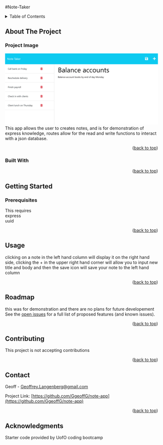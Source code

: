 #Note-Taker

  <!-- TABLE OF CONTENTS -->
  <details>
    <summary>Table of Contents</summary>
    <ol>
      <li>
        <a href="#about-the-project">About The Project</a>
        <ul>
          <li><a href="#Project Image">Project Images</a></li>
          <li><a href="#built-with">Built With</a></li>
        </ul>
      </li>
      <li>
        <a href="#getting-started">Getting Started</a>
        <ul>
          <li><a href="#prerequisites">Prerequisites</a></li>
          <li><a href="#installation">Installation</a></li>
        </ul>
      </li>
      <li><a href="#usage">Usage</a></li>
      <li><a href="#roadmap">Roadmap</a></li>
      <li><a href="#contributing">Contributing</a></li>
      <li><a href="#license">License</a></li>
      <li><a href="#contact">Contact</a></li>
      <li><a href="#acknowledgments">Acknowledgments</a></li>
    </ol>
  </details>
  
  
  
  <!-- ABOUT THE PROJECT -->
  ## About The Project
  ### Project Image  
  ![product-screenshot](https://github.com/GgeoffG/note-app/blob/main/images/example.png)<br>
  This app allows the user to creates notes, and is for demonstration of express knowledge, routes allow for the read and write functions to interact with a json database.
  <p align="right">(<a href="#readme-top">back to top</a>)</p>
  
  
  
  ### Built With
  
  <p align="right">(<a href="#readme-top">back to top</a>)</p>
  
  
  
  <!-- GETTING STARTED -->
  
   ## Getting Started
  
  
  ### Prerequisites <br>
  This requires <br>
express<br>
uuid
  
 
  
  <p align="right">(<a href="#readme-top">back to top</a>)</p>
  
  
  
  <!-- USAGE EXAMPLES -->
  ## Usage <br>
  clicking on a note in the left hand column will display it on the right hand side, clicking the + in the upper right hand corner will allow you to input new title and body and then the save icon will save your note to the left hand column
  
  <p align="right">(<a href="#readme-top">back to top</a>)</p>
  
  
  
  <!-- ROADMAP -->
  ## Roadmap
  this was for demonstration and there are no plans for future developement <br> 
  See the [open issues](https://github.com/GgeoffG/note-app/issues) for a full list of proposed features (and known issues).
  
  <p align="right">(<a href="#readme-top">back to top</a>)</p>
  
  
  
  <!-- CONTRIBUTING -->
  ## Contributing
  This project is not accepting contributions
  <p align="right">(<a href="#readme-top">back to top</a>)</p>
  
  
  
  <!-- LICENSE -->
  
  
  
  <!-- CONTACT -->
  ## Contact
  
  Geoff - Geoffrey.Langenberg@gmail.com
  
  Project Link: [https://github.com/GgeoffG/note-app](https://github.com/GgeoffG/note-app)
  
  <p align="right">(<a href="#readme-top">back to top</a>)</p>
  
  
  <!-- ACKNOWLEDGMENTS -->
  ## Acknowledgments
 Starter code provided by UofO coding bootcamp
